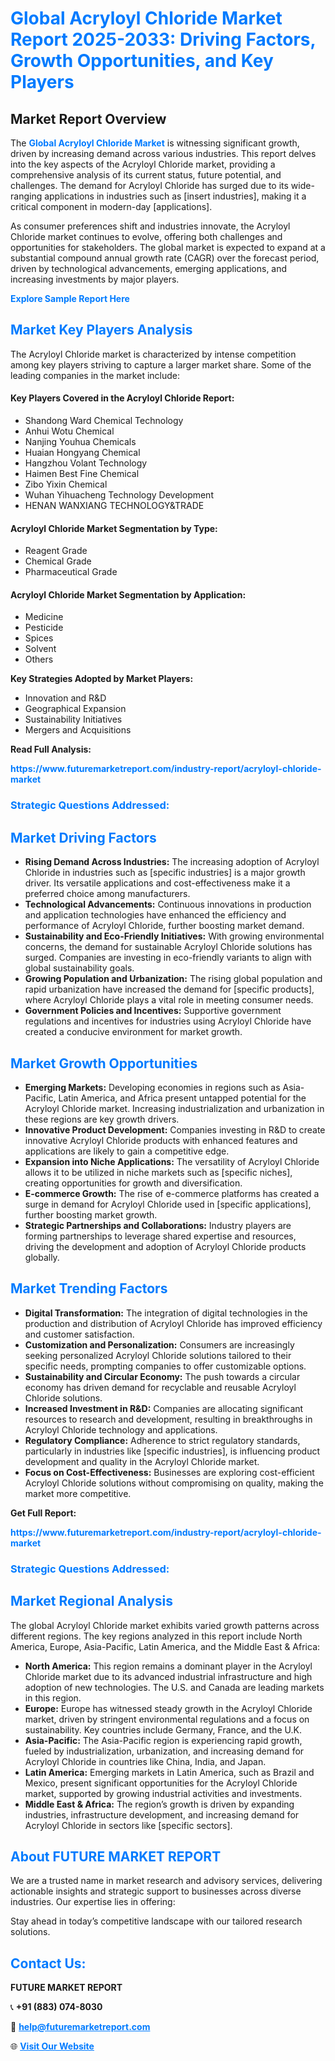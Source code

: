 <h1 style="color: #007BFF;">Global Acryloyl Chloride Market Report 2025-2033: Driving Factors, Growth Opportunities, and Key Players</h1>

<section id="overview">
<h2>Market Report Overview</h2>
<p>The <a href="https://www.futuremarketreport.com/industry-report/acryloyl-chloride-market" style="color: #007BFF; text-decoration: none;"><strong>Global Acryloyl Chloride Market</strong></a> is witnessing significant growth, driven by increasing demand across various industries. This report delves into the key aspects of the Acryloyl Chloride market, providing a comprehensive analysis of its current status, future potential, and challenges. The demand for Acryloyl Chloride has surged due to its wide-ranging applications in industries such as [insert industries], making it a critical component in modern-day [applications].</p>
<p>As consumer preferences shift and industries innovate, the Acryloyl Chloride market continues to evolve, offering both challenges and opportunities for stakeholders. The global market is expected to expand at a substantial compound annual growth rate (CAGR) over the forecast period, driven by technological advancements, emerging applications, and increasing investments by major players.</p>
</section>

<section id="overview">
<p><a href="https://www.futuremarketreport.com/request-sample/reportId=114989" style="color: #007BFF; text-decoration: none;"><strong>Explore Sample Report Here</strong></a></p>
</section>

<section id="key-players">
<h2 style="color: #007BFF;">Market Key Players Analysis</h2>
<p>The Acryloyl Chloride market is characterized by intense competition among key players striving to capture a larger market share. Some of the leading companies in the market include:</p>
<h4>Key Players Covered in the Acryloyl Chloride Report:</h4>
<ul><li>Shandong Ward Chemical Technology</li><li>Anhui Wotu Chemical</li><li>Nanjing Youhua Chemicals</li><li>Huaian Hongyang Chemical</li><li>Hangzhou Volant Technology</li><li>Haimen Best Fine Chemical</li><li>Zibo Yixin Chemical</li><li>Wuhan Yihuacheng Technology Development</li><li>HENAN WANXIANG TECHNOLOGY&amp;TRADE</li></ul>
<h4>Acryloyl Chloride Market Segmentation by Type:</h4>
<ul><li>Reagent Grade</li><li>Chemical Grade</li><li>Pharmaceutical Grade</li></ul>

<h4>Acryloyl Chloride Market Segmentation by Application:</h4>
<ul><li>Medicine</li><li>Pesticide</li><li>Spices</li><li>Solvent</li><li>Others</li></ul>
<p><strong>Key Strategies Adopted by Market Players:</strong></p>
<ul>
<li>Innovation and R&D</li>
<li>Geographical Expansion</li>
<li>Sustainability Initiatives</li>
<li>Mergers and Acquisitions</li>
</ul>
</section>

<section>
<p><strong>Read Full Analysis: </strong></p><a href="https://www.futuremarketreport.com/industry-report/acryloyl-chloride-market" style="color: #007BFF; text-decoration: none;"><strong>https://www.futuremarketreport.com/industry-report/acryloyl-chloride-market</strong></a>
<h3 style="color: #007BFF;">Strategic Questions Addressed:</h3>
</section>

<section id="driving-factors">
<h2 style="color: #007BFF;">Market Driving Factors</h2>
<ul>
<li><strong>Rising Demand Across Industries:</strong> The increasing adoption of Acryloyl Chloride in industries such as [specific industries] is a major growth driver. Its versatile applications and cost-effectiveness make it a preferred choice among manufacturers.</li>
<li><strong>Technological Advancements:</strong> Continuous innovations in production and application technologies have enhanced the efficiency and performance of Acryloyl Chloride, further boosting market demand.</li>
<li><strong>Sustainability and Eco-Friendly Initiatives:</strong> With growing environmental concerns, the demand for sustainable Acryloyl Chloride solutions has surged. Companies are investing in eco-friendly variants to align with global sustainability goals.</li>
<li><strong>Growing Population and Urbanization:</strong> The rising global population and rapid urbanization have increased the demand for [specific products], where Acryloyl Chloride plays a vital role in meeting consumer needs.</li>
<li><strong>Government Policies and Incentives:</strong> Supportive government regulations and incentives for industries using Acryloyl Chloride have created a conducive environment for market growth.</li>
</ul>
</section>

<section id="growth-opportunities">
<h2 style="color: #007BFF;">Market Growth Opportunities</h2>
<ul>
<li><strong>Emerging Markets:</strong> Developing economies in regions such as Asia-Pacific, Latin America, and Africa present untapped potential for the Acryloyl Chloride market. Increasing industrialization and urbanization in these regions are key growth drivers.</li>
<li><strong>Innovative Product Development:</strong> Companies investing in R&D to create innovative Acryloyl Chloride products with enhanced features and applications are likely to gain a competitive edge.</li>
<li><strong>Expansion into Niche Applications:</strong> The versatility of Acryloyl Chloride allows it to be utilized in niche markets such as [specific niches], creating opportunities for growth and diversification.</li>
<li><strong>E-commerce Growth:</strong> The rise of e-commerce platforms has created a surge in demand for Acryloyl Chloride used in [specific applications], further boosting market growth.</li>
<li><strong>Strategic Partnerships and Collaborations:</strong> Industry players are forming partnerships to leverage shared expertise and resources, driving the development and adoption of Acryloyl Chloride products globally.</li>
</ul>
</section>

<section id="trending-factors">
<h2 style="color: #007BFF;">Market Trending Factors</h2>
<ul>
<li><strong>Digital Transformation:</strong> The integration of digital technologies in the production and distribution of Acryloyl Chloride has improved efficiency and customer satisfaction.</li>
<li><strong>Customization and Personalization:</strong> Consumers are increasingly seeking personalized Acryloyl Chloride solutions tailored to their specific needs, prompting companies to offer customizable options.</li>
<li><strong>Sustainability and Circular Economy:</strong> The push towards a circular economy has driven demand for recyclable and reusable Acryloyl Chloride solutions.</li>
<li><strong>Increased Investment in R&D:</strong> Companies are allocating significant resources to research and development, resulting in breakthroughs in Acryloyl Chloride technology and applications.</li>
<li><strong>Regulatory Compliance:</strong> Adherence to strict regulatory standards, particularly in industries like [specific industries], is influencing product development and quality in the Acryloyl Chloride market.</li>
<li><strong>Focus on Cost-Effectiveness:</strong> Businesses are exploring cost-efficient Acryloyl Chloride solutions without compromising on quality, making the market more competitive.</li>
</ul>
</section>

<section>
<p><strong>Get Full Report: </strong></p><a href="https://www.futuremarketreport.com/industry-report/acryloyl-chloride-market" style="color: #007BFF; text-decoration: none;"><strong>https://www.futuremarketreport.com/industry-report/acryloyl-chloride-market</strong></a>
<h3 style="color: #007BFF;">Strategic Questions Addressed:</h3>
</section>


<section id="regional-analysis">
<h2 style="color: #007BFF;">Market Regional Analysis</h2>
<p>The global Acryloyl Chloride market exhibits varied growth patterns across different regions. The key regions analyzed in this report include North America, Europe, Asia-Pacific, Latin America, and the Middle East & Africa:</p>
<ul>
<li><strong>North America:</strong> This region remains a dominant player in the Acryloyl Chloride market due to its advanced industrial infrastructure and high adoption of new technologies. The U.S. and Canada are leading markets in this region.</li>
<li><strong>Europe:</strong> Europe has witnessed steady growth in the Acryloyl Chloride market, driven by stringent environmental regulations and a focus on sustainability. Key countries include Germany, France, and the U.K.</li>
<li><strong>Asia-Pacific:</strong> The Asia-Pacific region is experiencing rapid growth, fueled by industrialization, urbanization, and increasing demand for Acryloyl Chloride in countries like China, India, and Japan.</li>
<li><strong>Latin America:</strong> Emerging markets in Latin America, such as Brazil and Mexico, present significant opportunities for the Acryloyl Chloride market, supported by growing industrial activities and investments.</li>
<li><strong>Middle East & Africa:</strong> The region’s growth is driven by expanding industries, infrastructure development, and increasing demand for Acryloyl Chloride in sectors like [specific sectors].</li>
</ul>
</section>

<footer>
<h2 style="color: #007BFF;">About FUTURE MARKET REPORT</h2>
<p>We are a trusted name in market research and advisory services, delivering actionable insights and strategic support to businesses across diverse industries. Our expertise lies in offering:</p>

<p>Stay ahead in today’s competitive landscape with our tailored research solutions.</p>

<h2 style="color: #007BFF;">Contact Us:</h2>
<p><strong>FUTURE MARKET REPORT</strong></p>
<p>📞 <strong>+91 (883) 074-8030</strong></p>
<p>📧 <strong><a href="mailto:help@futuremarketreport.com" style="color: #007BFF;">help@futuremarketreport.com</a></strong></p>
<p>🌐 <strong><a href="https://www.futuremarketreport.com/" style="color: #007BFF;">Visit Our Website</a></strong></p>
</footer>
